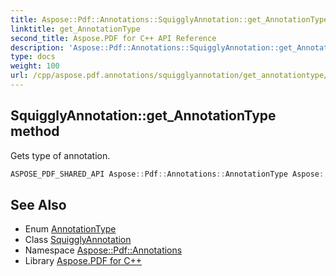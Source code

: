 ```yaml
---
title: Aspose::Pdf::Annotations::SquigglyAnnotation::get_AnnotationType method
linktitle: get_AnnotationType
second_title: Aspose.PDF for C++ API Reference
description: 'Aspose::Pdf::Annotations::SquigglyAnnotation::get_AnnotationType method. Gets type of annotation in C++.'
type: docs
weight: 100
url: /cpp/aspose.pdf.annotations/squigglyannotation/get_annotationtype/
---
```

## SquigglyAnnotation::get_AnnotationType method


Gets type of annotation.

```cpp
ASPOSE_PDF_SHARED_API Aspose::Pdf::Annotations::AnnotationType Aspose::Pdf::Annotations::SquigglyAnnotation::get_AnnotationType() override
```

## See Also

* Enum [AnnotationType](../../annotationtype/)
* Class [SquigglyAnnotation](../)
* Namespace [Aspose::Pdf::Annotations](../../)
* Library [Aspose.PDF for C++](../../../)

